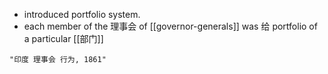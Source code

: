 - introduced portfolio system.
- each member of the 理事会 of [[governor-generals]] was  给 portfolio of a particular [[部门]]


```query
"印度 理事会 行为, 1861"
```
